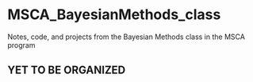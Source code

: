 # MSCA_BayesianMethods_class
Notes, code, and projects from the Bayesian Methods class in the MSCA program

## __YET TO BE ORGANIZED__
